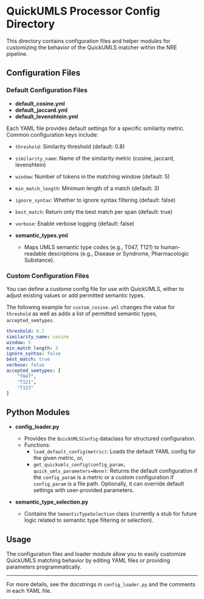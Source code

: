# QuickUMLS Processor Config Directory

This directory contains configuration files and helper modules for customizing the behavior of the QuickUMLS matcher within the NRE pipeline.

## Configuration Files

### Default Configuration Files

- **default_cosine.yml**
- **default_jaccard.yml**
- **default_levenshtein.yml**

Each YAML file provides default settings for a specific similarity metric. Common configuration keys include:

- `threshold`: Similarity threshold (default: 0.8)
- `similarity_name`: Name of the similarity metric (cosine, jaccard, levenshtein)
- `window`: Number of tokens in the matching window (default: 5)
- `min_match_length`: Minimum length of a match (default: 3)
- `ignore_syntax`: Whether to ignore syntax filtering (default: false)
- `best_match`: Return only the best match per span (default: true)
- `verbose`: Enable verbose logging (default: false)

- **semantic_types.yml**
  - Maps UMLS semantic type codes (e.g., T047, T121) to human-readable descriptions (e.g., Disease or Syndrome, Pharmacologic Substance).

### Custom Configuration Files

You can define a custome config file for use with QuickUMLS, either to adjust existing values or add permitted semantic types.

The following example for `custom_cosine.yml` changes the value for `threshold` as well as adds a list of permitted semantic types, `accepted_semtypes`.

```yml
threshold: 0.7
similarity_name: cosine
window: 5
min_match_length: 3
ignore_syntax: false
best_match: true
verbose: false
accepted_semtypes: [
    "T047",
    "T121",
    "T123"
]
```



## Python Modules

- **config_loader.py**
  - Provides the `QuickUMLSConfig` dataclass for structured configuration.
  - Functions:
    - `load_default_config(metric)`: Loads the default YAML config for the given metric, or, 
    - `get_quickumls_config(config_param, quick_umls_parameters=None)`: Returns the default configuration if the `config_param` is a metric or a custom configuration if `config_param` is a file path.  Optionally, it can override default settings with user-provided parameters.

- **semantic_type_selection.py**
  - Contains the `SemanticTypeSelection` class (currently a stub for future logic related to semantic type filtering or selection).

## Usage

The configuration files and loader module allow you to easily customize QuickUMLS matching behavior by editing YAML files or providing parameters programmatically.

---

For more details, see the docstrings in `config_loader.py` and the comments in each YAML file.
